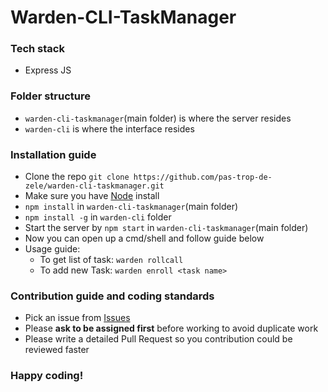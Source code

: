 # Warden-CLI-TaskManager

### Tech stack
- Express JS

### Folder structure
- ```warden-cli-taskmanager```(main folder) is where the server resides
- ```warden-cli``` is where the interface resides

### Installation guide
- Clone the repo ```git clone https://github.com/pas-trop-de-zele/warden-cli-taskmanager.git```
- Make sure you have [Node](https://nodejs.org/en/) install 
- ```npm install``` in ```warden-cli-taskmanager```(main folder) 
- ```npm install -g``` in ```warden-cli``` folder
- Start the server by ```npm start``` in ```warden-cli-taskmanager```(main folder)
- Now you can open up a cmd/shell and follow guide below
- Usage guide:
  - To get list of task: ```warden rollcall```
  - To add new Task: ```warden enroll <task name>```

### Contribution guide and coding standards
- Pick an issue from [Issues](https://github.com/pas-trop-de-zele/warden-cli-taskmanager/issues)
- Please **ask to be assigned first** before working to avoid duplicate work
- Please write a detailed Pull Request so you contribution could be reviewed faster

### Happy coding!


